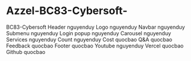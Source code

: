 # Azzel-BC83-Cybersoft-
BC83-Cybersoft 
Header	                nguyenduy
Logo	                nguyenduy
Navbar	                nguyenduy
Submenu	                nguyenduy
Login popup	            nguyenduy
Carousel	            nguyenduy	
Services	            nguyenduy
Count	                nguyenduy
Cost	                quocbao
Q&A	                    quocbao
Feedback	            quocbao
Footer	                quocbao
Youtube	                nguyenduy
Vercel	                quocbao
Github	                quocbao